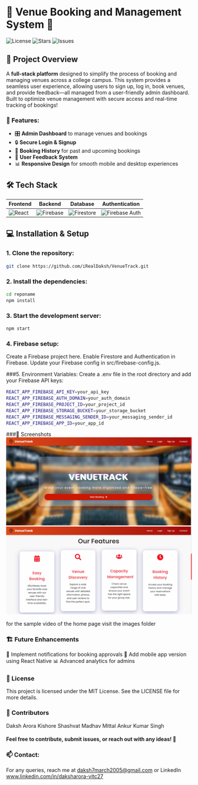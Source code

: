 # 🎉 Venue Booking and Management System 🎉

![License](https://img.shields.io/github/license/iRealDaksh/VenueTrack) ![Stars](https://img.shields.io/github/stars/iRealDaksh/VenueTrack) ![Issues](https://img.shields.io/github/issues/iRealDaksh/VenueTrack)


## 🚀 Project Overview

A **full-stack platform** designed to simplify the process of booking and managing venues across a college campus. This system provides a seamless user experience, allowing users to sign up, log in, book venues, and provide feedback—all managed from a user-friendly admin dashboard. Built to optimize venue management with secure access and real-time tracking of bookings!

### 🎯 Features:
- 🎛️ **Admin Dashboard** to manage venues and bookings  
- 🔒 **Secure Login & Signup**  
- 📅 **Booking History** for past and upcoming bookings  
- 📝 **User Feedback System**  
- 📊 **Responsive Design** for smooth mobile and desktop experiences  

## 🛠️ Tech Stack

| Frontend | Backend | Database | Authentication |
| -------- | ------- | -------- | -------------- |
| ![React](https://img.shields.io/badge/-React-61DAFB?logo=react&logoColor=white&style=for-the-badge) | ![Firebase](https://img.shields.io/badge/-Firebase-FFCA28?logo=firebase&logoColor=white&style=for-the-badge) | ![Firestore](https://img.shields.io/badge/-Firestore-039BE5?logo=firebase&logoColor=white&style=for-the-badge) | ![Firebase Auth](https://img.shields.io/badge/-Firebase%20Auth-039BE5?logo=firebase&logoColor=white&style=for-the-badge) |

## 💻 Installation & Setup

### 1. Clone the repository:
```bash
git clone https://github.com/iRealDaksh/VenueTrack.git
```
### 2. Install the dependencies:
```bash
cd reponame
npm install
```
### 3. Start the development server:
```bash
npm start
```
### 4. Firebase setup:
Create a Firebase project here.
Enable Firestore and Authentication in Firebase.
Update your Firebase config in src/firebase-config.js.

###5. Environment Variables:
Create a .env file in the root directory and add your Firebase API keys:
```bash
REACT_APP_FIREBASE_API_KEY=your_api_key
REACT_APP_FIREBASE_AUTH_DOMAIN=your_auth_domain
REACT_APP_FIREBASE_PROJECT_ID=your_project_id
REACT_APP_FIREBASE_STORAGE_BUCKET=your_storage_bucket
REACT_APP_FIREBASE_MESSAGING_SENDER_ID=your_messaging_sender_id
REACT_APP_FIREBASE_APP_ID=your_app_id
```
###🎨 Screenshots
![Main page screenshot #1](./images/mainpage.jpg)
![Main page screenshot #2](images/mainpage2.jpg)

for the sample video of the home page visit the images folder

### 🏗️ Future Enhancements
🌟 Implement notifications for booking approvals
📲 Add mobile app version using React Native
📊 Advanced analytics for admins

### 📜 License
This project is licensed under the MIT License. See the LICENSE file for more details.

### 🙌 Contributors
Daksh Arora
Kishore Shashvat
Madhav Mittal
Ankur Kumar Singh


#### Feel free to contribute, submit issues, or reach out with any ideas! 🤝

### 📫 Contact:
For any queries, reach me at daksh7march2005@gmail.com or LinkedIn www.linkedin.com/in/daksharora-vitc27
